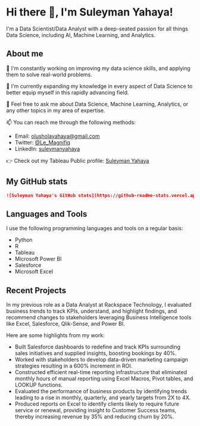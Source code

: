 # Hi there 👋, I'm Suleyman Yahaya!

I'm a Data Scientist/Data Analyst with a deep-seated passion for all things Data Science, including AI, Machine Learning, and Analytics. 
## About me
🔭 I'm constantly working on improving my data science skills, and applying them to solve real-world problems.

🌱 I'm currently expanding my knowledge in every aspect of Data Science to better equip myself in this rapidly advancing field.

💬 Feel free to ask me about Data Science, Machine Learning, Analytics, or any other topics in my area of expertise.

📫 You can reach me through the following methods:
* Email: [olusholayahaya@gmail.com](mailto:olusholayahaya@gmail.com)
* Twitter: [@Le_Magnifiq](https://twitter.com/Le_Magnifiq)
* LinkedIn: [suleymanyahaya](https://www.linkedin.com/in/suleymanyahaya/)

👉 Check out my Tableau Public profile: [Suleyman Yahaya](https://public.tableau.com/app/profile/suleyman.yahaya)

## My GitHub stats
```markdown
![Suleyman Yahaya's GitHub stats](https://github-readme-stats.vercel.app/api?username=LeMagnifiq&show_icons=true&theme=tokyonight)
```

## Languages and Tools
I use the following programming languages and tools on a regular basis:
* Python
* R
* Tableau
* Microsoft Power BI
* Salesforce
* Microsoft Excel

## Recent Projects
In my previous role as a Data Analyst at Rackspace Technology, I evaluated business trends to track KPIs, understand, and highlight findings, and recommend changes to stakeholders leveraging Business Intelligence tools like Excel, Salesforce, Qlik-Sense, and Power BI. 

Here are some highlights from my work:
* Built Salesforce dashboards to redefine and track KPIs surrounding sales initiatives and supplied insights, boosting bookings by 40%.
* Worked with stakeholders to develop data-driven marketing campaign strategies resulting in a 600% increment in ROI.
* Constructed efficient real-time reporting infrastructure that eliminated monthly hours of manual reporting using Excel Macros, Pivot tables, and LOOKUP functions.
* Evaluated the performance of business products by identifying trends leading to a rise in monthly, quarterly, and yearly targets from 2X to 4X.
* Produced reports on Excel to identify clients likely to require future service or renewal, providing insight to Customer Success teams, thereby increasing revenue by 35% and reducing churn by 20%.
